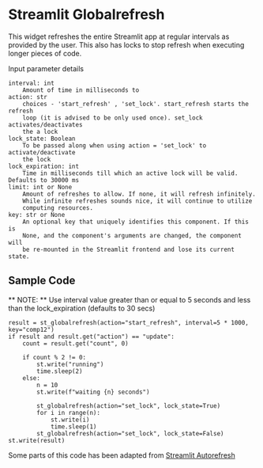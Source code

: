 # Streamlit Globalrefresh

This widget refreshes the entire Streamlit app at regular intervals as provided by the user. This also has locks to stop refresh 
when executing longer pieces of code.

Input parameter details

```
interval: int
    Amount of time in milliseconds to
action: str
    choices - 'start_refresh' , 'set_lock'. start_refresh starts the refresh
    loop (it is advised to be only used once). set_lock activates/deactivates
    the a lock
lock_state: Boolean
    To be passed along when using action = 'set_lock' to activate/deactivate
    the lock
lock_expiration: int
    Time in milliseconds till which an active lock will be valid. Defaults to 30000 ms
limit: int or None
    Amount of refreshes to allow. If none, it will refresh infinitely.
    While infinite refreshes sounds nice, it will continue to utilize
    computing resources.
key: str or None
    An optional key that uniquely identifies this component. If this is
    None, and the component's arguments are changed, the component will
    be re-mounted in the Streamlit frontend and lose its current state.
```

## Sample Code

** NOTE: ** Use interval value greater than or equal to 5 seconds and less than the lock_expiration (defaults to 30 secs)

```
result = st_globalrefresh(action="start_refresh", interval=5 * 1000, key="comp12")
if result and result.get("action") == "update":
    count = result.get("count", 0)

    if count % 2 != 0:
        st.write("running")
        time.sleep(2)
    else:
        n = 10
        st.write(f"waiting {n} seconds")

        st_globalrefresh(action="set_lock", lock_state=True)
        for i in range(n):
            st.write(i)
            time.sleep(1)
        st_globalrefresh(action="set_lock", lock_state=False)
st.write(result)
```

Some parts of this code has been adapted from [Streamlit Autorefresh](https://github.com/kmcgrady/streamlit-autorefresh)
